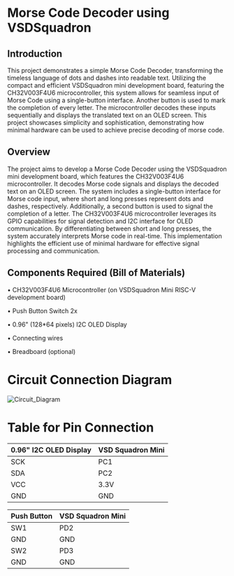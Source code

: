 # Morse Code Decoder using VSDSquadron

## Introduction

This project demonstrates a simple Morse Code Decoder, transforming the timeless language of dots and dashes into readable text. Utilizing the compact and efficient VSDSquadron mini development board, featuring the CH32V003F4U6 microcontroller, this system allows for seamless input of Morse Code using a single-button interface. Another button is used to mark the completion of every letter. The microcontroller decodes these inputs sequentially and displays the translated text on an OLED screen. This project showcases simplicity and sophistication, demonstrating how minimal hardware can be used to achieve precise decoding of morse code.

## Overview

The project aims to develop a Morse Code Decoder using the VSDSquadron mini development board, which features the CH32V003F4U6 microcontroller. It decodes Morse code signals and displays the decoded text on an OLED screen. The system includes a single-button interface for Morse code input, where short and long presses represent dots and dashes, respectively. Additionally, a second button is used to signal the completion of a letter.  The CH32V003F4U6 microcontroller leverages its GPIO capabilities for signal detection and I2C interface for OLED communication. By differentiating between short and long presses, the system accurately interprets Morse code in real-time. This implementation highlights the efficient use of minimal hardware for effective signal processing and communication.


## Components Required (Bill of Materials)
• CH32V003F4U6 Microcontroller (on VSDSquadron Mini RISC-V development board)

• Push Button Switch 2x

• 0.96" (128*64 pixels) I2C OLED Display

• Connecting wires

• Breadboard (optional)

# Circuit Connection Diagram
![Circuit_Diagram](https://github.com/shreyash-patukale/team_ayodhya/assets/157274443/5615e4f9-749e-4119-aad7-df8a883f5b76)
# Table for Pin Connection
| 0.96" I2C OLED Display | VSD Squadron Mini |
| --- | --- |
| SCK | PC1 |
| SDA | PC2 |
| VCC | 3.3V |
| GND | GND |

| Push Button | VSD Squadron Mini |
| --- | --- |
| SW1 | PD2 |
| GND | GND |
| SW2 | PD3 |
| GND | GND |






